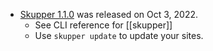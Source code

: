 - [Skupper 1.1.0](https://github.com/skupperproject/skupper/releases/tag/1.1.0) was released on Oct 3, 2022.
	- See CLI reference for [[skupper]]
	- Use `skupper update` to update your sites.